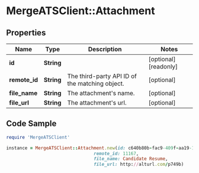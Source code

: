 # MergeATSClient::Attachment

## Properties

Name | Type | Description | Notes
------------ | ------------- | ------------- | -------------
**id** | **String** |  | [optional] [readonly] 
**remote_id** | **String** | The third-party API ID of the matching object. | [optional] 
**file_name** | **String** | The attachment&#39;s name. | [optional] 
**file_url** | **String** | The attachment&#39;s url. | [optional] 

## Code Sample

```ruby
require 'MergeATSClient'

instance = MergeATSClient::Attachment.new(id: c640b80b-fac9-409f-aa19-1f9221aec445,
                                 remote_id: 11167,
                                 file_name: Candidate Resume,
                                 file_url: http://alturl.com/p749b)
```


